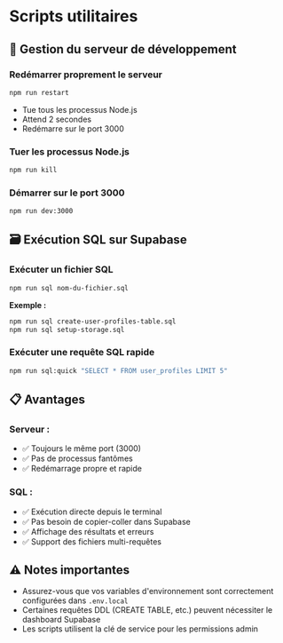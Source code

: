 # Scripts utilitaires

## 🚀 Gestion du serveur de développement

### Redémarrer proprement le serveur
```bash
npm run restart
```
- Tue tous les processus Node.js
- Attend 2 secondes
- Redémarre sur le port 3000

### Tuer les processus Node.js
```bash
npm run kill
```

### Démarrer sur le port 3000
```bash
npm run dev:3000
```

## 🗃️ Exécution SQL sur Supabase

### Exécuter un fichier SQL
```bash
npm run sql nom-du-fichier.sql
```
**Exemple :**
```bash
npm run sql create-user-profiles-table.sql
npm run sql setup-storage.sql
```

### Exécuter une requête SQL rapide
```bash
npm run sql:quick "SELECT * FROM user_profiles LIMIT 5"
```

## 📋 Avantages

### Serveur :
- ✅ Toujours le même port (3000)
- ✅ Pas de processus fantômes
- ✅ Redémarrage propre et rapide

### SQL :
- ✅ Exécution directe depuis le terminal
- ✅ Pas besoin de copier-coller dans Supabase
- ✅ Affichage des résultats et erreurs
- ✅ Support des fichiers multi-requêtes

## ⚠️ Notes importantes

- Assurez-vous que vos variables d'environnement sont correctement configurées dans `.env.local`
- Certaines requêtes DDL (CREATE TABLE, etc.) peuvent nécessiter le dashboard Supabase
- Les scripts utilisent la clé de service pour les permissions admin